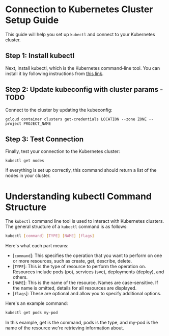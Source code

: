 # Connection to Kubernetes Cluster Setup Guide

This guide will help you set up `kubectl` and connect to your Kubernetes cluster.

## Step 1: Install kubectl

Next, install kubectl, which is the Kubernetes command-line tool. You can install it by following instructions from [this link](https://kubernetes.io/docs/tasks/tools/install-kubectl-linux/).

## Step 2: Update kubeconfig with cluster params - TODO

Connect to the cluster by updating the kubeconfig:

```shell
gcloud container clusters get-credentials LOCATION --zone ZONE --project PROJECT_NAME
```

## Step 3: Test Connection

Finally, test your connection to the Kubernetes cluster:

```shell
kubectl get nodes
```

If everything is set up correctly, this command should return a list of the nodes in your cluster.

# Understanding kubectl Command Structure

The `kubectl` command line tool is used to interact with Kubernetes clusters. The general structure of a `kubectl` command is as follows:

```bash
kubectl [command] [TYPE] [NAME] [flags]
```

Here's what each part means:

- [`command`]: This specifies the operation that you want to perform on one or more resources, such as create, get, describe, delete.
- [`TYPE`]: This is the type of resource to perform the operation on. Resources include pods (po), services (svc), deployments (deploy), and others.
- [`NAME`]: This is the name of the resource. Names are case-sensitive. If the name is omitted, details for all resources are displayed.
- [`flags`]: These are optional and allow you to specify additional options.

Here's an example command:

```bash
kubectl get pods my-pod
```

In this example, get is the command, pods is the type, and my-pod is the name of the resource we're retrieving information about.

